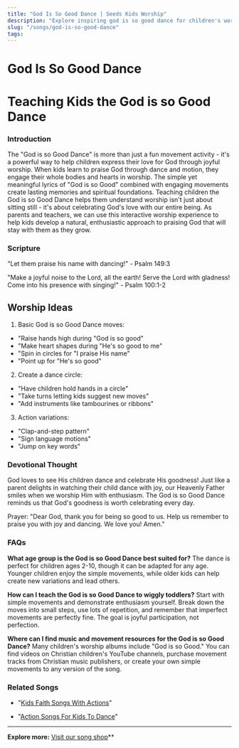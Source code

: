 ```yaml
---
title: "God Is So Good Dance | Seeds Kids Worship"
description: "Explore inspiring god is so good dance for children's worship and faith development. Biblical music resources for families and ministry."
slug: "/songs/god-is-so-good-dance"
tags:
---
```


# God Is So Good Dance

# Teaching Kids the God is so Good Dance

### Introduction
The "God is so Good Dance" is more than just a fun movement activity - it's a powerful way to help children express their love for God through joyful worship. When kids learn to praise God through dance and motion, they engage their whole bodies and hearts in worship. The simple yet meaningful lyrics of "God is so Good" combined with engaging movements create lasting memories and spiritual foundations. Teaching children the God is so Good Dance helps them understand worship isn't just about sitting still - it's about celebrating God's love with our entire being. As parents and teachers, we can use this interactive worship experience to help kids develop a natural, enthusiastic approach to praising God that will stay with them as they grow.

### Scripture
"Let them praise his name with dancing!" - Psalm 149:3

"Make a joyful noise to the Lord, all the earth! Serve the Lord with gladness! Come into his presence with singing!" - Psalm 100:1-2

## Worship Ideas
1. Basic God is so Good Dance moves:
- "Raise hands high during "God is so good"
- "Make heart shapes during "He's so good to me"
- "Spin in circles for "I praise His name"
- "Point up for "He's so good"

2. Create a dance circle:
- "Have children hold hands in a circle"
- "Take turns letting kids suggest new moves"
- "Add instruments like tambourines or ribbons"

3. Action variations:
- "Clap-and-step pattern"
- "Sign language motions"
- "Jump on key words"

### Devotional Thought
God loves to see His children dance and celebrate His goodness! Just like a parent delights in watching their child dance with joy, our Heavenly Father smiles when we worship Him with enthusiasm. The God is so Good Dance reminds us that God's goodness is worth celebrating every day.

Prayer: "Dear God, thank you for being so good to us. Help us remember to praise you with joy and dancing. We love you! Amen."

### FAQs

**What age group is the God is so Good Dance best suited for?**
The dance is perfect for children ages 2-10, though it can be adapted for any age. Younger children enjoy the simple movements, while older kids can help create new variations and lead others.

**How can I teach the God is so Good Dance to wiggly toddlers?**
Start with simple movements and demonstrate enthusiasm yourself. Break down the moves into small steps, use lots of repetition, and remember that imperfect movements are perfectly fine. The goal is joyful participation, not perfection.

**Where can I find music and movement resources for the God is so Good Dance?**
Many children's worship albums include "God is so Good." You can find videos on Christian children's YouTube channels, purchase movement tracks from Christian music publishers, or create your own simple movements to any version of the song.

### Related Songs

- "[Kids Faith Songs With Actions](/songs/kids-faith-songs-with-actions/)"

- "[Action Songs For Kids To Dance](/songs/action-songs-for-kids-to-dance/)"

---

**Explore more:** [Visit our song shop](https://seedskidsworship.com/shop)**

<!-- Schema Markup -->
<script type="application/ld+json">
{
  "@context": "https://schema.org",
  "@type": "MusicRecording",
  "name": "God Is So Good Dance",
  "byArtist": {
    "@type": "MusicGroup",
    "name": "Seeds Kids Worship"
  },
  "isFamilyFriendly": true,
  "url": "https://seedskidsworship.com/songs/god-is-so-good-dance/"
}
</script>